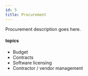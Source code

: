 ```yaml
---
id: 5
title: Procurement
---
```


Procurement description goes here.

#### topics
- Budget
- Contracts
- Software licensing
- Contractor / vendor management
